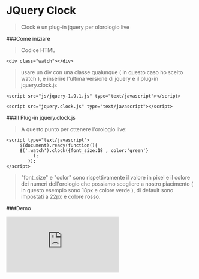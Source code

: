 # JQuery Clock

>Clock è un plug-in jquery per olorologio live

###Come iniziare

>Codice HTML

    <div class="watch"></div>



>usare un div con una classe qualunque ( in questo caso ho scelto watch ), e inserire l'ultima versione di jquery e il plug-in jquery.clock.js

    <script src="js/jquery-1.9.1.js" type="text/javascript"></script>
     
    <script src="jquery.clock.js" type="text/javascript"></script>
     
###Il Plug-in jquery.clock.js     
>A questo punto per ottenere l'orologio live:

    <script type="text/javascript">
         $(document).ready(function(){
         $('.watch').clock({font_size:18 , color:'green'}
              );
            });
    </script>
    
> "font_size" e "color" sono rispettivamente il valore in pixel e il colore dei numeri dell'orologio che possiamo scegliere a nostro piacimento ( in questo esempio sono 18px e colore verde ), di default sono impostati a 22px e colore rosso.

###Demo
 
<iframe src=http://micheledefalco.altervista.org/github/clock/clock.html style=border:none;></iframe>    


